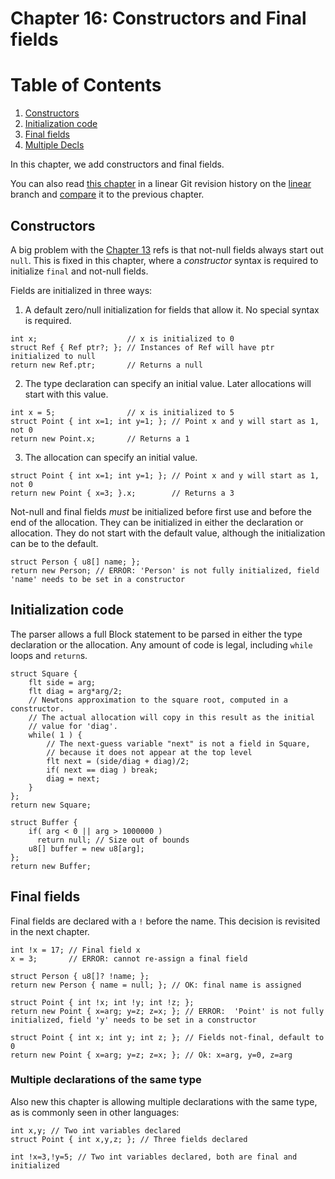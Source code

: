 # Chapter 16: Constructors and Final fields

# Table of Contents

1. [Constructors](#constructors)
2. [Initialization code](#initialization-code)
3. [Final fields](#final-fields)
4. [Multiple Decls](#multiple-declarations-of-the-same-type)

In this chapter, we add constructors and final fields.

You can also read [this chapter](https://github.com/SeaOfNodes/Simple/tree/linear-chapter16) in a linear Git revision history on the [linear](https://github.com/SeaOfNodes/Simple/tree/linear) branch and [compare](https://github.com/SeaOfNodes/Simple/compare/linear-chapter15...linear-chapter16) it to the previous chapter.

## Constructors

A big problem with the [Chapter 13](../chapter13/README.md) refs is that
not-null fields always start out `null`.  This is fixed in this chapter, where
a *constructor* syntax is required to initialize `final` and not-null fields.

Fields are initialized in three ways:

1. A default zero/null initialization for fields that allow it.  No special
   syntax is required.
```
int x;                    // x is initialized to 0
struct Ref { Ref ptr?; }; // Instances of Ref will have ptr initialized to null
return new Ref.ptr;       // Returns a null
```

2. The type declaration can specify an initial value.  Later allocations will
   start with this value. 
```
int x = 5;                // x is initialized to 5
struct Point { int x=1; int y=1; }; // Point x and y will start as 1, not 0
return new Point.x;       // Returns a 1
```

3. The allocation can specify an initial value.
   
```
struct Point { int x=1; int y=1; }; // Point x and y will start as 1, not 0
return new Point { x=3; }.x;        // Returns a 3
```

Not-null and final fields *must* be initialized before first use and before the
end of the allocation.  They can be initialized in either the declaration or
allocation.  They do not start with the default value, although the
initialization can be to the default.

```
struct Person { u8[] name; };
return new Person; // ERROR: 'Person' is not fully initialized, field 'name' needs to be set in a constructor
```


## Initialization code

The parser allows a full Block statement to be parsed in either the type
declaration or the allocation.  Any amount of code is legal, including
`while` loops and `return`s.

```
struct Square {
    flt side = arg;
    flt diag = arg*arg/2;    
    // Newtons approximation to the square root, computed in a constructor.
    // The actual allocation will copy in this result as the initial
    // value for 'diag'.
    while( 1 ) {
        // The next-guess variable "next" is not a field in Square, 
        // because it does not appear at the top level
        flt next = (side/diag + diag)/2;
        if( next == diag ) break;
        diag = next;
    }
};
return new Square;
```

```
struct Buffer {
    if( arg < 0 || arg > 1000000 )
      return null; // Size out of bounds
    u8[] buffer = new u8[arg];
};
return new Buffer;
```


## Final fields

Final fields are declared with a `!` before the name.
This decision is revisited in the next chapter.

```
int !x = 17; // Final field x
x = 3;       // ERROR: cannot re-assign a final field
```

```
struct Person { u8[]? !name; };
return new Person { name = null; }; // OK: final name is assigned
```

```
struct Point { int !x; int !y; int !z; };
return new Point { x=arg; y=z; z=x; }; // ERROR:  'Point' is not fully initialized, field 'y' needs to be set in a constructor
```

```
struct Point { int x; int y; int z; }; // Fields not-final, default to 0
return new Point { x=arg; y=z; z=x; }; // Ok: x=arg, y=0, z=arg
```


### Multiple declarations of the same type

Also new this chapter is allowing multiple declarations with the same type, as
is commonly seen in other languages:

```
int x,y; // Two int variables declared
struct Point { int x,y,z; }; // Three fields declared
```

```
int !x=3,!y=5; // Two int variables declared, both are final and initialized
```